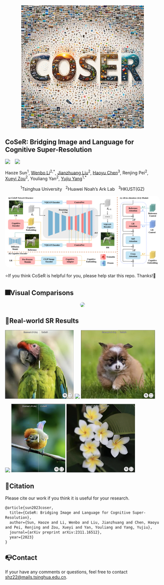 <p align="center">
    <img src="examples/favicon2.png" width="400">
</p>

## CoSeR: Bridging Image and Language for Cognitive Super-Resolution

 <a href='https://arxiv.org/abs/2311.16512'><img src='https://img.shields.io/badge/arXiv-2311.16512-b31b1b.svg'></a> &nbsp;&nbsp;
 <a href='https://coser-main.github.io/'><img src='https://img.shields.io/badge/Project-Page-Green'></a> &nbsp;&nbsp;&nbsp;&nbsp;&nbsp;


Haoze Sun<sup>1</sup>, [Wenbo Li](https://fenglinglwb.github.io/)<sup>2,\*</sup>, [Jianzhuang Liu](https://people.ucas.ac.cn/~jzliu?language=en)<sup>2</sup>, [Haoyu Chen](https://haoyuchen.com/)<sup>3</sup>, Renjing Pei<sup>2</sup>, [Xueyi Zou](https://xueyizou.github.io/)<sup>2</sup>, Youliang Yan<sup>2</sup>, [Yujiu Yang](https://sites.google.com/view/iigroup-thu/home)<sup>1,\*</sup>

<div align="center">
<sup>1</sup>Tsinghua University &nbsp;&nbsp;<sup>2</sup>Huawei Noah’s Ark Lab &nbsp;&nbsp;<sup>3</sup>HKUST(GZ)
</div>

<p align="center">
    <img src="examples/framework.png" style="border-radius: 15px">
</p>

⭐If you think CoSeR is helpful for you, please help star this repo. Thanks!🤗

## :fireworks:Visual Comparisons

<!-- <details close>
<summary>General Image Restoration</summary> -->
<p align="center">
    <img src="examples/qual_results_v4_compressed.png" style="border-radius: 15px">
</p>

## 🌈Real-world SR Results
[<img src="examples/cover/bird1.png" height="223px"/>](https://imgsli.com/MjI4MzMx) [<img src="examples/cover/cat.png" height="223px"/>](https://imgsli.com/MjI4MzI5) [<img src="examples/cover/dog.png" height="223px"/>](https://imgsli.com/MjI4MzMw)

[<img src="examples/cover/plant1.png" height="223px"/>](https://imgsli.com/MjI4MzM0) [<img src="examples/cover/bird2.png" height="223px"/>](https://imgsli.com/MjI4MzM1) [<img src="examples/cover/plant2.png" height="223px"/>](https://imgsli.com/MjI4MzQx)


## 📎Citation

Please cite our work if you think it is useful for your research.

```
@article{sun2023coser,
  title={CoSeR: Bridging Image and Language for Cognitive Super-Resolution},
  author={Sun, Haoze and Li, Wenbo and Liu, Jianzhuang and Chen, Haoyu and Pei, Renjing and Zou, Xueyi and Yan, Youliang and Yang, Yujiu},
  journal={arXiv preprint arXiv:2311.16512},
  year={2023}
}
```

## 📭Contact

If your have any comments or questions, feel free to contact shz22@mails.tsinghua.edu.cn.
